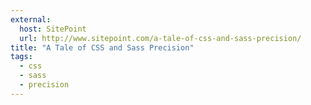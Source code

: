 ```yaml
---
external:
  host: SitePoint
  url: http://www.sitepoint.com/a-tale-of-css-and-sass-precision/
title: "A Tale of CSS and Sass Precision"
tags: 
  - css
  - sass
  - precision
---
```


